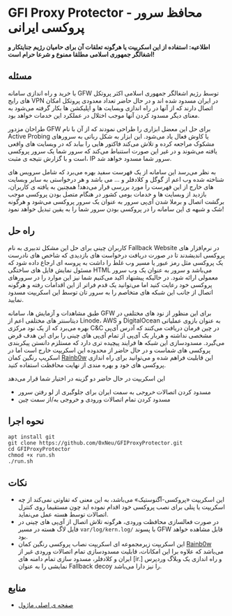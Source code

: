 <!-- markdownlint-disable MD034 -->
# GFI Proxy Protector - محافظ سرور پروکسی ایرانی

**اطلاعیه: استفاده از این اسکریپت یا هرگونه تعلقات آن برای حامیان رژیم جنایتکار و اشغالگر جمهوری اسلامی مطلقا ممنوع و شرعا حرام است!**

## مسئله

با خرید و راه اندازی سامانه GFW توسط رژیم اشغالگر جمهوری اسلامی اکثر پروتکل های رایج  VPN در ایران مسدود شده اند و در حال حاضر تعداد معدودی پروتکل امکان اتصال دارند که از آنها در راه اندازی وبسایت ها و اپلیکشن ها بکار گرفته می‌شود به معنای دیگر مسدود کردن آنها موجب اختلال در عملکرد این  خدمات خواهد بود.

طراحان مزدور GFW برای حل این معضل ابزاری را طراحی نمودند که از آن با نام Active Probing یا کاوش فعال یاد می‌شود. این ابزار به شکل رباتی به سرورهای مشکوک مراجعه کرده و تلاش می‌کند فاکتور هایی را بیابد که در وبسایت های واقعی یافته می‌شوند و در غیر این صورت استنباط می‌کند که سرور شما یک  سرور پروکسی است و با گزارش نتیجه ی مثبت، IP سرور شما مسدود خواهد شد.

به نظر می‌رسد این سامانه از یک فهرست سفید بهره می‌برد که شامل سرویس های شناخته شده وب اعم از گوگل و کلادفلر و ... می‌ باشد و هر درخواستی به سایر وبسایت های خارج از این فهرست را مورد بررسی قرار می‌دهد! همچنین به یافته ی کاربران، بازدید از وبسایت ها و خدمات بومی کشور در هنگام متصل بودن پروکسی موجب برگشت اتصال و برملا شدن آی‌پی سرور به عنوان یک سرور پروکسی می‌شود و هرگونه شک و شبهه ی این سامانه را در پروکسی بودن سرور شما را به یقین تبدیل خواهد نمود!

## راه حل

کاربران چینی برای حل این مشکل تدبیری به نام Fallback Website در نرم‌افزار های پروکسی اندیشدند تا در صورت دریافت درخواست های بازدیدی که شاخص های نادرست یک پروکسی مثل رمز عبور یا مسیر وب غلط را داشت به پروسه ای ارجاع داده شود که مسئول نمایش فایل های ساختگی HTML می‌باشد و سرور به عنوان یک وب سرور معمولی ارائه شود. در حالیکه پیشنهاد اکید می‌کنیم شما نیز این موارد را در سرورهای پروکسی خود رعایت کنید اما می‌توانید یک قدم فراتر از این اقدامات رفته و هرگونه اتصال از جانب این شبکه های متخاصم را به سرور تان توسط این اسکریپت مسدود نمایید.

طبق مشاهدات و آزمایش ها، سامانه GFW برای این منظور از نود های مختلفی در دیتاسنتر های مختلفی اعم از Linode، AWS و DigitalOcean به عنوان بازوی عملیاتی بهره می‌برد که از یک نود مرکزی C&C در چین فرمان دریافت می‌کنند که آدرس آی‌پی مشخصی نداشته و هربار یک آی‌پی از تمام آی‌پی های چینی را برای این هدف قرض می‌گیرد. مسدودسازی این شبکه ها فرایند پیچیده تری دارد که مستلزم دانستن پیکربندی پروکسی های شماست و در حال حاضر از محدوده این اسکریپت خارج است اما در اسکریپ رنگین کمان [Rainb0w](https://github.com/0xNeu/Rainb0w) این قابلیت فراهم شده و می‌توانید برای راه اندازی پروکسی های خود و بهره مندی از نهایت محافظت استفاده کنید.

این اسکریپت در حال حاضر دو گزینه در اختیار شما قرار می‌دهد

- مسدود کردن اتصالات *خروجی* به سمت ایران برای جلوگیری از لو رفتن سرور
- مسدود کردن تمام اتصالات ورودی و خروجی به/از سمت چین

## نحوه اجرا

```
apt install git
git clone https://github.com/0xNeu/GFIProxyProtector.git
cd GFIProxyProtector
chmod +x run.sh
./run.sh
```

## نکات

- این اسکریپت «پروکسی-آگنوستیک» می‌باشد، به این معنی که تفاوتی نمی‌کند از چه اسکریپت یا پنلی برای نصب پروکسی خود اقدام نموده اید چون مستقیما روی کنترل اتصالات توسط هسته عمل می‌نماید.
- در صورت فعالسازی محافظت ورودی، هرگونه تلاش اتصال از آی‌پی های چینی در فایل لاگ هسته در مسیر `var/log/kern.log/` با پسوند GFW قابل مشاهده خواهد بود.
- این اسکریپت زیرمجموعه ای اسکریپت نصاب پروکسی رنگین کمان [Rainb0w](https://github.com/0xNeu/Rainb0w) می‌باشد که علاوه برا این امکانات، قابلیت مسدودسازی تمام اتصالات ورودی غیر از ایران و کلادفلر، مسدود سازی تمام دامنه های [ir.] و راه اندازی یک وبلاگ وردپرس نمایشی را به عنوان Fallback decoy را نیز دارا می‌باشد.

## منابع

- [صفحه ی اصلی ماژول](https://inai.de/projects/xtables-addons/geoip.php)
